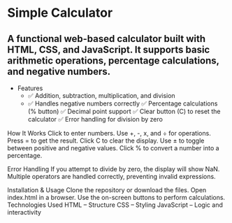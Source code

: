# Simple Calculator
## A functional web-based calculator built with HTML, CSS, and JavaScript. It supports basic arithmetic operations, percentage calculations, and negative numbers.

- Features
  - ✅ Addition, subtraction, multiplication, and division
  - ✅ Handles negative numbers correctly
  ✅ Percentage calculations (% button)
  ✅ Decimal point support
  ✅ Clear button (C) to reset the calculator
  ✅ Error handling for division by zero   

How It Works
Click to enter numbers.
Use +, -, x, and ÷ for operations.
Press = to get the result.
Click C to clear the display.
Use ± to toggle between positive and negative values.
Click % to convert a number into a percentage.

Error Handling
If you attempt to divide by zero, the display will show NaN.
Multiple operators are handled correctly, preventing invalid expressions.

Installation & Usage
Clone the repository or download the files.
Open index.html in a browser.
Use the on-screen buttons to perform calculations.
Technologies Used
HTML – Structure
CSS – Styling
JavaScript – Logic and interactivity
